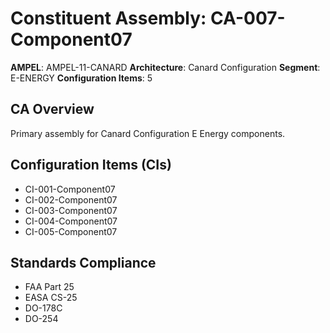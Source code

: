 # Constituent Assembly: CA-007-Component07

**AMPEL**: AMPEL-11-CANARD
**Architecture**: Canard Configuration
**Segment**: E-ENERGY
**Configuration Items**: 5

## CA Overview
Primary assembly for Canard Configuration E Energy components.

## Configuration Items (CIs)
- CI-001-Component07
- CI-002-Component07
- CI-003-Component07
- CI-004-Component07
- CI-005-Component07

## Standards Compliance
- FAA Part 25
- EASA CS-25
- DO-178C
- DO-254
